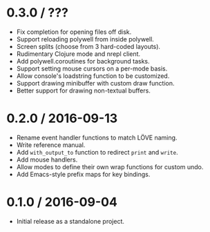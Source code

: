 # 0.3.0 / ???

* Fix completion for opening files off disk.
* Support reloading polywell from inside polywell.
* Screen splits (choose from 3 hard-coded layouts).
* Rudimentary Clojure mode and nrepl client.
* Add polywell.coroutines for background tasks.
* Support setting mouse cursors on a per-mode basis.
* Allow console's loadstring function to be customized.
* Support drawing minibuffer with custom draw function.
* Better support for drawing non-textual buffers.

# 0.2.0 / 2016-09-13

* Rename event handler functions to match LÖVE naming.
* Write reference manual.
* Add `with_output_to` function to redirect `print` and `write`.
* Add mouse handlers.
* Allow modes to define their own wrap functions for custom undo.
* Add Emacs-style prefix maps for key bindings.

# 0.1.0 / 2016-09-04

* Initial release as a standalone project.
